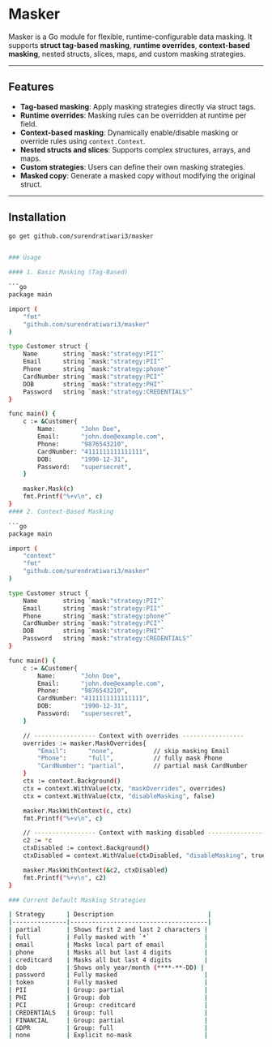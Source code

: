 # Masker

Masker is a Go module for flexible, runtime-configurable data masking. It supports **struct tag-based masking**, **runtime overrides**, **context-based masking**, nested structs, slices, maps, and custom masking strategies.

---

## Features

- **Tag-based masking**: Apply masking strategies directly via struct tags.
- **Runtime overrides**: Masking rules can be overridden at runtime per field.
- **Context-based masking**: Dynamically enable/disable masking or override rules using `context.Context`.
- **Nested structs and slices**: Supports complex structures, arrays, and maps.
- **Custom strategies**: Users can define their own masking strategies.
- **Masked copy**: Generate a masked copy without modifying the original struct.

---

## Installation

```bash
go get github.com/surendratiwari3/masker


### Usage

#### 1. Basic Masking (Tag-Based)

```go
package main

import (
	"fmt"
	"github.com/surendratiwari3/masker"
)

type Customer struct {
	Name       string `mask:"strategy:PII"`
	Email      string `mask:"strategy:PII"`
	Phone      string `mask:"strategy:phone"`
	CardNumber string `mask:"strategy:PCI"`
	DOB        string `mask:"strategy:PHI"`
	Password   string `mask:"strategy:CREDENTIALS"`
}

func main() {
	c := &Customer{
		Name:       "John Doe",
		Email:      "john.doe@example.com",
		Phone:      "9876543210",
		CardNumber: "4111111111111111",
		DOB:        "1990-12-31",
		Password:   "supersecret",
	}

	masker.Mask(c)
	fmt.Printf("%+v\n", c)
}
#### 2. Context-Based Masking

```go
package main

import (
	"context"
	"fmt"
	"github.com/surendratiwari3/masker"
)

type Customer struct {
	Name       string `mask:"strategy:PII"`
	Email      string `mask:"strategy:PII"`
	Phone      string `mask:"strategy:phone"`
	CardNumber string `mask:"strategy:PCI"`
	DOB        string `mask:"strategy:PHI"`
	Password   string `mask:"strategy:CREDENTIALS"`
}

func main() {
	c := &Customer{
		Name:       "John Doe",
		Email:      "john.doe@example.com",
		Phone:      "9876543210",
		CardNumber: "4111111111111111",
		DOB:        "1990-12-31",
		Password:   "supersecret",
	}

	// ----------------- Context with overrides -----------------
	overrides := masker.MaskOverrides{
		"Email":      "none",           // skip masking Email
		"Phone":      "full",           // fully mask Phone
		"CardNumber": "partial",        // partial mask CardNumber
	}
	ctx := context.Background()
	ctx = context.WithValue(ctx, "maskOverrides", overrides)
	ctx = context.WithValue(ctx, "disableMasking", false)

	masker.MaskWithContext(c, ctx)
	fmt.Printf("%+v\n", c)

	// ----------------- Context with masking disabled -----------------
	c2 := *c
	ctxDisabled := context.Background()
	ctxDisabled = context.WithValue(ctxDisabled, "disableMasking", true)

	masker.MaskWithContext(&c2, ctxDisabled)
	fmt.Printf("%+v\n", c2)
}

### Current Default Masking Strategies

| Strategy      | Description                          |
|---------------|--------------------------------------|
| partial       | Shows first 2 and last 2 characters |
| full          | Fully masked with `*`               |
| email         | Masks local part of email           |
| phone         | Masks all but last 4 digits         |
| creditcard    | Masks all but last 4 digits         |
| dob           | Shows only year/month (****-**-DD) |
| password      | Fully masked                        |
| token         | Fully masked                        |
| PII           | Group: partial                      |
| PHI           | Group: dob                          |
| PCI           | Group: creditcard                   |
| CREDENTIALS   | Group: full                         |
| FINANCIAL     | Group: partial                      |
| GDPR          | Group: full                         |
| none          | Explicit no-mask                    |


